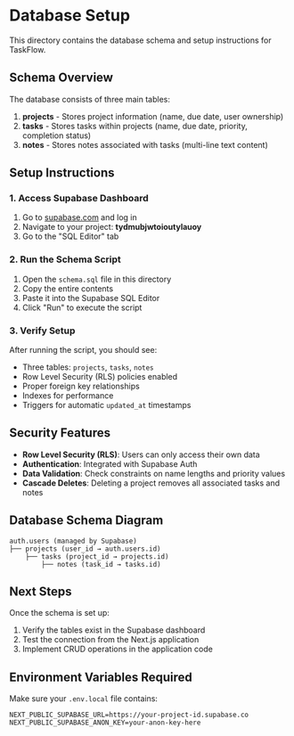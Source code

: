 # Database Setup

This directory contains the database schema and setup instructions for TaskFlow.

## Schema Overview

The database consists of three main tables:

1. **projects** - Stores project information (name, due date, user ownership)
2. **tasks** - Stores tasks within projects (name, due date, priority, completion status)
3. **notes** - Stores notes associated with tasks (multi-line text content)

## Setup Instructions

### 1. Access Supabase Dashboard

1. Go to [supabase.com](https://supabase.com) and log in
2. Navigate to your project: **tydmubjwtoioutylauoy**
3. Go to the "SQL Editor" tab

### 2. Run the Schema Script

1. Open the `schema.sql` file in this directory
2. Copy the entire contents
3. Paste it into the Supabase SQL Editor
4. Click "Run" to execute the script

### 3. Verify Setup

After running the script, you should see:

- Three tables: `projects`, `tasks`, `notes`
- Row Level Security (RLS) policies enabled
- Proper foreign key relationships
- Indexes for performance
- Triggers for automatic `updated_at` timestamps

## Security Features

- **Row Level Security (RLS)**: Users can only access their own data
- **Authentication**: Integrated with Supabase Auth
- **Data Validation**: Check constraints on name lengths and priority values
- **Cascade Deletes**: Deleting a project removes all associated tasks and notes

## Database Schema Diagram

```
auth.users (managed by Supabase)
├── projects (user_id → auth.users.id)
    ├── tasks (project_id → projects.id)
        ├── notes (task_id → tasks.id)
```

## Next Steps

Once the schema is set up:

1. Verify the tables exist in the Supabase dashboard
2. Test the connection from the Next.js application
3. Implement CRUD operations in the application code

## Environment Variables Required

Make sure your `.env.local` file contains:

```
NEXT_PUBLIC_SUPABASE_URL=https://your-project-id.supabase.co
NEXT_PUBLIC_SUPABASE_ANON_KEY=your-anon-key-here
``` 